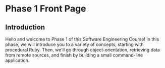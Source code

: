 # Phase 1 Front Page

## Introduction

Hello and welcome to Phase 1 of this Software Engineering Course! In this phase,
we will introduce you to a variety of concepts, starting with procedural Ruby. 
Then, we'll go through object-orientation, retrieving data from remote sources,
and finish by building a small command-line application.

